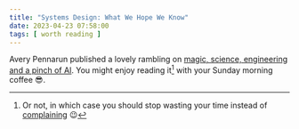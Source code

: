 ```yaml
---
title: "Systems Design: What We Hope We Know"
date: 2023-04-23 07:58:00
tags: [ worth reading ]
---
```

Avery Pennarun published a lovely rambling on [magic, science, engineering and a pinch of AI](https://apenwarr.ca/log/20230415). You might enjoy reading it[^ON] with your Sunday morning coffee 😎.
<!--more-->
[^ON]: Or not, in which case you should stop wasting your time instead of [complaining](/2021/11/worth-reading-bitcoin-fail/#845) 😉